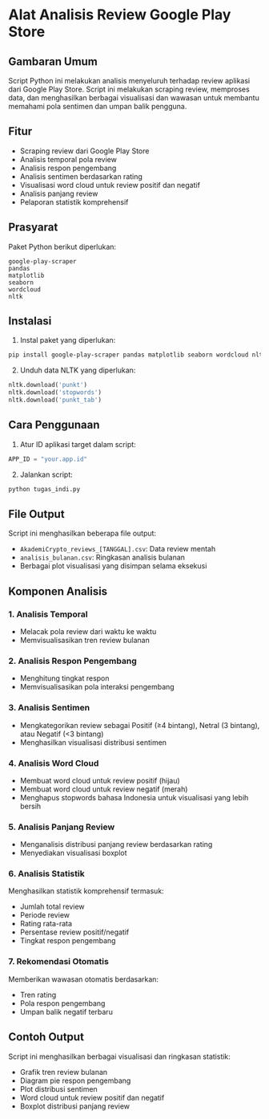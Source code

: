 # Alat Analisis Review Google Play Store

## Gambaran Umum
Script Python ini melakukan analisis menyeluruh terhadap review aplikasi dari Google Play Store. Script ini melakukan scraping review, memproses data, dan menghasilkan berbagai visualisasi dan wawasan untuk membantu memahami pola sentimen dan umpan balik pengguna.

## Fitur
- Scraping review dari Google Play Store
- Analisis temporal pola review
- Analisis respon pengembang
- Analisis sentimen berdasarkan rating
- Visualisasi word cloud untuk review positif dan negatif
- Analisis panjang review
- Pelaporan statistik komprehensif

## Prasyarat
Paket Python berikut diperlukan:
```
google-play-scraper
pandas
matplotlib
seaborn
wordcloud
nltk
```

## Instalasi
1. Instal paket yang diperlukan:
```bash
pip install google-play-scraper pandas matplotlib seaborn wordcloud nltk
```

2. Unduh data NLTK yang diperlukan:
```python
nltk.download('punkt')
nltk.download('stopwords')
nltk.download('punkt_tab')
```

## Cara Penggunaan
1. Atur ID aplikasi target dalam script:
```python
APP_ID = "your.app.id"
```

2. Jalankan script:
```python
python tugas_indi.py
```

## File Output
Script ini menghasilkan beberapa file output:
- `AkademiCrypto_reviews_[TANGGAL].csv`: Data review mentah
- `analisis_bulanan.csv`: Ringkasan analisis bulanan
- Berbagai plot visualisasi yang disimpan selama eksekusi

## Komponen Analisis

### 1. Analisis Temporal
- Melacak pola review dari waktu ke waktu
- Memvisualisasikan tren review bulanan

### 2. Analisis Respon Pengembang
- Menghitung tingkat respon
- Memvisualisasikan pola interaksi pengembang

### 3. Analisis Sentimen
- Mengkategorikan review sebagai Positif (≥4 bintang), Netral (3 bintang), atau Negatif (<3 bintang)
- Menghasilkan visualisasi distribusi sentimen

### 4. Analisis Word Cloud
- Membuat word cloud untuk review positif (hijau)
- Membuat word cloud untuk review negatif (merah)
- Menghapus stopwords bahasa Indonesia untuk visualisasi yang lebih bersih

### 5. Analisis Panjang Review
- Menganalisis distribusi panjang review berdasarkan rating
- Menyediakan visualisasi boxplot

### 6. Analisis Statistik
Menghasilkan statistik komprehensif termasuk:
- Jumlah total review
- Periode review
- Rating rata-rata
- Persentase review positif/negatif
- Tingkat respon pengembang

### 7. Rekomendasi Otomatis
Memberikan wawasan otomatis berdasarkan:
- Tren rating
- Pola respon pengembang
- Umpan balik negatif terbaru

## Contoh Output
Script ini menghasilkan berbagai visualisasi dan ringkasan statistik:
- Grafik tren review bulanan
- Diagram pie respon pengembang
- Plot distribusi sentimen
- Word cloud untuk review positif dan negatif
- Boxplot distribusi panjang review

